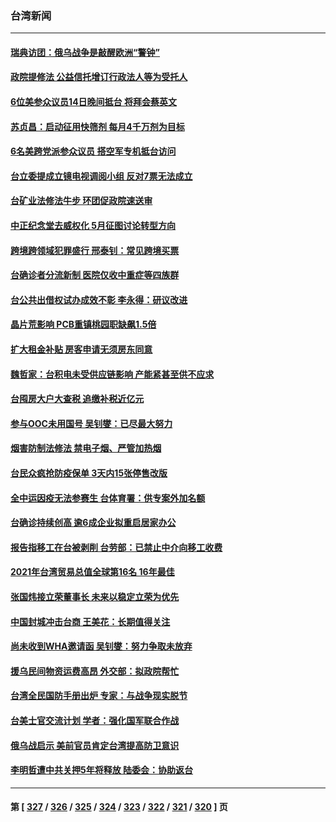 ### 台湾新闻
---
#### [瑞典访团：俄乌战争是敲醒欧洲“警钟”](../../pages/ncid1349361/n13711718.md) 
#### [政院提修法 公益信托增订行政法人等为受托人](../../pages/ncid1349361/n13711717.md) 
#### [6位美参众议员14日晚间抵台 将拜会蔡英文](../../pages/ncid1349361/n13711715.md) 
#### [苏贞昌：启动征用快筛剂 每月4千万剂为目标](../../pages/ncid1349361/n13711716.md) 
#### [6名美跨党派参众议员 搭空军专机抵台访问](../../pages/ncid1349361/n13711579.md) 
#### [台立委提成立镜电视调阅小组 反对7票无法成立](../../pages/ncid1349361/n13711695.md) 
#### [台矿业法修法牛步 环团促政院速送审](../../pages/ncid1349361/n13711693.md) 
#### [中正纪念堂去威权化 5月征图讨论转型方向](../../pages/ncid1349361/n13711677.md) 
#### [跨境跨领域犯罪盛行 邢泰钊：常见跨境买票](../../pages/ncid1349361/n13711698.md) 
#### [台确诊者分流新制 医院仅收中重症等四族群](../../pages/ncid1349361/n13711681.md) 
#### [台公共出借权试办成效不彰 李永得：研议改进](../../pages/ncid1349361/n13711646.md) 
#### [晶片荒影响 PCB重镇桃园职缺飙1.5倍](../../pages/ncid1349361/n13711647.md) 
#### [扩大租金补贴 房客申请无须房东同意](../../pages/ncid1349361/n13711649.md) 
#### [魏哲家：台积电未受供应链影响 产能紧甚至供不应求](../../pages/ncid1349361/n13711613.md) 
#### [台囤房大户大查税 追缴补税近亿元](../../pages/ncid1349361/n13711651.md) 
#### [参与OOC未用国号 吴钊燮：已尽最大努力](../../pages/ncid1349361/n13711628.md) 
#### [烟害防制法修法 禁电子烟、严管加热烟](../../pages/ncid1349361/n13711595.md) 
#### [台民众疯抢防疫保单 3天内15张停售改版](../../pages/ncid1349361/n13711609.md) 
#### [全中运因疫无法参赛生 台体育署：供专案外加名额](../../pages/ncid1349361/n13711597.md) 
#### [台确诊持续创高 逾6成企业拟重启居家办公](../../pages/ncid1349361/n13711598.md) 
#### [报告指移工在台被剥削 台劳部：已禁止中介向移工收费](../../pages/ncid1349361/n13711599.md) 
#### [2021年台湾贸易总值全球第16名 16年最佳](../../pages/ncid1349361/n13711559.md) 
#### [张国炜接立荣董事长 未来以稳定立荣为优先](../../pages/ncid1349361/n13711563.md) 
#### [中国封城冲击台商 王美花：长期值得关注](../../pages/ncid1349361/n13711553.md) 
#### [尚未收到WHA邀请函 吴钊燮：努力争取未放弃](../../pages/ncid1349361/n13711511.md) 
#### [援乌民间物资运费高昂 外交部：拟政院帮忙](../../pages/ncid1349361/n13711513.md) 
#### [台湾全民国防手册出炉 专家：与战争现实脱节](../../pages/ncid1349361/n13711454.md) 
#### [台美士官交流计划 学者：强化国军联合作战](../../pages/ncid1349361/n13711366.md) 
#### [俄乌战启示 美前官员肯定台湾提高防卫意识](../../pages/ncid1349361/n13711280.md) 
#### [李明哲遭中共关押5年将释放 陆委会：协助返台](../../pages/ncid1349361/n13710728.md) 

---
#### 第 [ [327](./327.md) / [326](./326.md) / [325](./325.md) / [324](./324.md) / [323](./323.md) / [322](./322.md) / [321](./321.md) / [320](./320.md) ] 页
